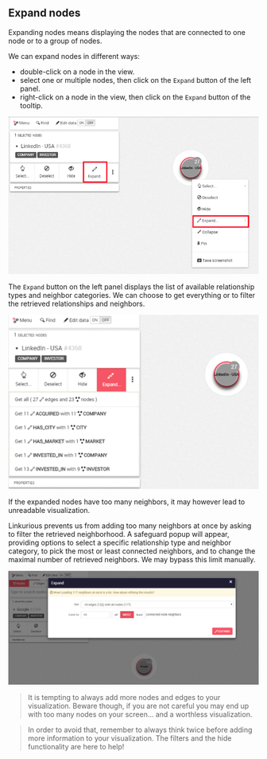 ## Expand nodes

Expanding nodes means displaying the nodes that are connected to one node or to a group of nodes.

We can expand nodes in different ways:

* double-click on a node in the view.
* select one or multiple nodes, then click on the ```Expand``` button of the left panel.
* right-click on a node in the view, then click on the ```Expand``` button of the tooltip.

![](Option.png)


The ```Expand``` button on the left panel displays the list of available relationship types and neighbor categories. We can choose to get everything or to filter the retrieved relationships and neighbors.

![](Propositions.png)

If the expanded nodes have too many neighbors, it may however lead to unreadable visualization.

Linkurious prevents us from adding too many neighbors at once by asking to filter the retrieved neighborhood. A safeguard popup will appear, providing options to select a specific relationship type and neighbor category, to pick the most or least connected neighbors, and to change the maximal number of retrieved neighbors. We may bypass this limit manually.

![](TooMany.png)

> It is tempting to always add more nodes and edges to your visualization. Beware though, if you are not careful you may end up with too many nodes on your screen... and a worthless visualization.

> In order to avoid that, remember to always think twice before adding more information to your visualization. The filters and the hide functionality are here to help!
